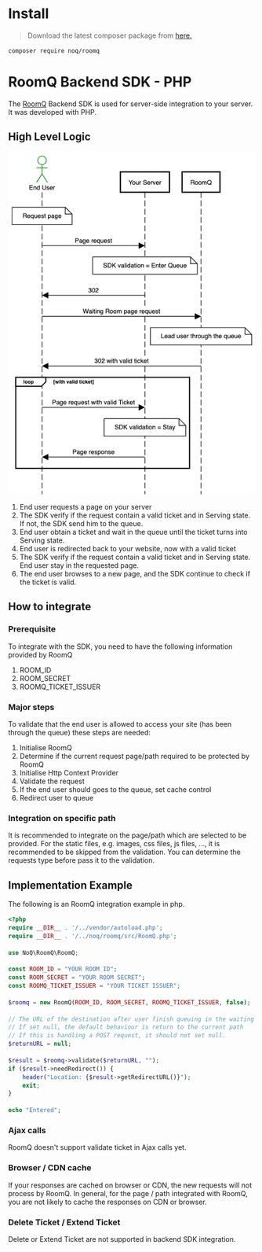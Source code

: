 # Install

> Download the latest composer package from [here.](https://packagist.org/packages/noq/roomq)
```shell
composer require noq/roomq
```

# RoomQ Backend SDK - PHP

The [RoomQ](https://www.noq.hk/en/roomq) Backend SDK is used for server-side integration to your server. It was developed with PHP.

## High Level Logic

![The SDK Flow](https://raw.githubusercontent.com/redso/roomq.backend-sdk.nodejs/master/RoomQ-Backend-SDK-JS-high-level-logic-diagram.png)

1.  End user requests a page on your server
2.  The SDK verify if the request contain a valid ticket and in Serving state. If not, the SDK send him to the queue.
3.  End user obtain a ticket and wait in the queue until the ticket turns into Serving state.
4.  End user is redirected back to your website, now with a valid ticket
5.  The SDK verify if the request contain a valid ticket and in Serving state. End user stay in the requested page.
6.  The end user browses to a new page, and the SDK continue to check if the ticket is valid.

## How to integrate

### Prerequisite

To integrate with the SDK, you need to have the following information provided by RoomQ

1.  ROOM_ID
2.  ROOM_SECRET
3.  ROOMQ_TICKET_ISSUER

### Major steps

To validate that the end user is allowed to access your site (has been through the queue) these steps are needed:

1.  Initialise RoomQ
2.  Determine if the current request page/path required to be protected by RoomQ
3.  Initialise Http Context Provider
4.  Validate the request
5.  If the end user should goes to the queue, set cache control
6.  Redirect user to queue

### Integration on specific path

It is recommended to integrate on the page/path which are selected to be provided. For the static files, e.g. images, css files, js files, ..., it is recommended to be skipped from the validation.
You can determine the requests type before pass it to the validation.

## Implementation Example

The following is an RoomQ integration example in php.

```php
<?php
require __DIR__ . '/../vendor/autoload.php';
require __DIR__ . '/../noq/roomq/src/RoomQ.php';

use NoQ\RoomQ\RoomQ;

const ROOM_ID = "YOUR ROOM ID";
const ROOM_SECRET = "YOUR ROOM SECRET";
const ROOMQ_TICKET_ISSUER = "YOUR TICKET ISSUER";

$roomq = new RoomQ(ROOM_ID, ROOM_SECRET, ROOMQ_TICKET_ISSUER, false);

// The URL of the destination after user finish queuing in the waiting room
// If set null, the default behaviour is return to the current path
// If this is handling a POST request, it should not set null.
$returnURL = null;

$result = $roomq->validate($returnURL, "");
if ($result->needRedirect()) {
    header("Location: {$result->getRedirectURL()}");
    exit;
}

echo "Entered";
```

### Ajax calls

RoomQ doesn't support validate ticket in Ajax calls yet.

### Browser / CDN cache

If your responses are cached on browser or CDN, the new requests will not process by RoomQ.
In general, for the page / path integrated with RoomQ, you are not likely to cache the responses on CDN or browser.

### Delete Ticket / Extend Ticket

Delete or Extend Ticket are not supported in backend SDK integration.
